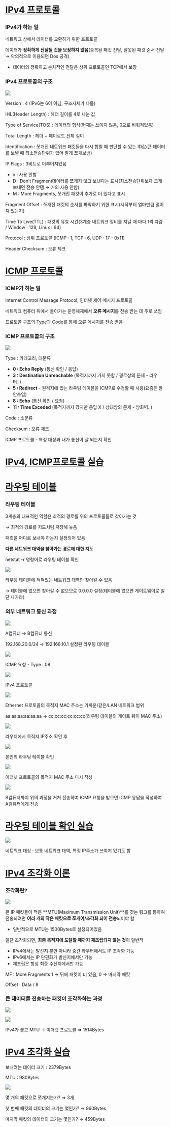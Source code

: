 # [IPv4 프로토콜](https://youtu.be/_i8O_o2ozlE?list=PL0d8NnikouEWcF1jJueLdjRIC4HsUlULi)

### IPv4가 하는 일

네트워크 상에서 데이터를 교환하기 위한 프로토콜

데이터가 **정확하게 전달될 것을 보장하지 않음**(중복된 패킷 전달, 잘못된 패킷 순서 전달 → 악의적으로 이용되면 Dos 공격)

- 데이터의 정확하고 순차적인 전달은 상위 프로토콜인 TCP에서 보장

### IPv4 프로토콜의 구조

![](https://i.imgur.com/xR3wjNR.png)

Version : 4 (IPv6는 6이 아님, 구조자체가 다름)

IHL(Header Length) : 헤더 길이를 4로 나눈 값

Type of Service(TOS) : 데이터의 형식(현재는 쓰이지 않음, 0으로 비워져있음)

Total Length : 헤더 + 페이로드 전체 길이

Identification : 쪼개진 네트워크 패킷들을 다시 합칠 때 판단할 수 있는 ID값(큰 데이터를 보낼 때 최소전송단위가 있어 잘게 쪼개보냄)

IP Flags : 3비트로 이루어져있음

- x : 사용 안함
- D : Don’t Fragment데이터를 쪼개지 않고 보낸다는 표시(최소전송단위보다 크게 보내면 전송 안됌 → 거의 사용 안함)
- M : More Fragments, 쪼개진 패킷이 추가로 더 있다고 표시

Fragment Offset : 쪼개진 패킷의 순서를 파악하기 위한 표시(시작부터 얼마만큼 떨어져 있는지)

Time To Live(TTL) : 패킷의 유효 시간(3계층 네트워크 장비를 지날 때 마다 1씩 차감 / Window : 128, Linux : 64)

Protocol : 상위 프로토콜 (ICMP : 1, TCP : 6, UDP : 17 - 0x11)

Header Checksum : 오류 체크

# [ICMP 프로토콜](https://youtu.be/JaBCIUsFE74?list=PL0d8NnikouEWcF1jJueLdjRIC4HsUlULi)

### ICMP가 하는 일

Internet Control Message Protocol, 인터넷 제어 메시지 프로토콜

네트워크 컴퓨터 위에서 돌아가는 운영체제에서 **오류 메시지**를 전송 받는 데 주로 쓰임

프로토콜 구조의 Type과 Code를 통해 오류 메시지를 전송 받음

### ICMP 프로토콜의 구조

![](https://i.imgur.com/FV4m6Zw.png)

Type : 카테고리, 대분류

- **0 : Echo Reply** (통신 확인 / 응답)
- **3 : Destination Unreachable** (목적지까지 가지 못함 / 경로상의 문제 - 라우터..)
- **5 : Redirect** - 원격지에 있는 라우팅 테이블을 ICMP로 수정할 때 사용(요즘은 잘 안쓰임)
- **8 : Echo** (통신 확인 / 요청)
- **11 : Time Exceded** (목적지까지 갔지만 응답 X / 상대방의 문제 - 방화벽..)

Code : 소분류

Checksum : 오류 체크

ICMP 프로토콜 - 특정 대상과 내가 통신이 잘 되는지 확인

# [IPv4, ICMP프로토콜 실습](https://youtu.be/8ZwTvTuZlVw?list=PL0d8NnikouEWcF1jJueLdjRIC4HsUlULi)

# [라우팅 테이블](https://youtu.be/CjnKNIyREHA?list=PL0d8NnikouEWcF1jJueLdjRIC4HsUlULi)

### 라우팅 테이블

3계층의 대표적인 역할은 최적의 경로를 위의 프로토콜들로 찾아가는 것

→ 최적의 경로를 지도처럼 저장해 놓음

패킷을 어디로 보내야 하는지 설정되어 있음

**다른 네트워크 대역을 찾아가는 경로에 대한 지도**

netstat -r 명령어로 라우팅 테이블 확인

![](https://i.imgur.com/PxgGmLn.png)

라우팅 테이블에 적혀있는 네트워크 대역만 찾아갈 수 있음

→ 테이블에 없으면 찾아갈 수 없으므로 0.0.0.0 설정(테이블에 없으면 게이트웨이로 일단 나가라)

### 외부 네트워크 통신 과정

![](https://i.imgur.com/p9OjORe.png)

A컴퓨터 → B컴퓨터 통신

192.168.20.0/24 → 192.168.10.1 설정된 라우팅 테이블

![](https://i.imgur.com/6hgPGt7.png)

ICMP 요청 - Type : 08

![](https://i.imgur.com/ERapHJj.png)

IPv4 프로토콜

![](https://i.imgur.com/efUfTKh.png)

Ethernet 프로토콜의 목적지 MAC 주소는 가까운/같은/LAN 네트워크 범위

aa:aa:aa:aa:aa:aa → cc:cc:cc:cc:cc:cc(라우팅 테이블의 게이트 웨이 MAC 주소)

![](https://i.imgur.com/5beBkEv.png)

라우터에서 목적지 IP주소 확인 후

![](https://i.imgur.com/SUxm0ER.png)

본인의 라우팅 테이블 확인

![](https://i.imgur.com/M14lG9c.png)

이더넷 프로토콜의 목적지 MAC 주소 다시 작성

![](https://i.imgur.com/MnEk1kq.png)

B컴퓨터까지 위의 과정을 거쳐 전송하여 ICMP 요청을 받으면 ICMP 응답을 작성하여 A컴퓨터에게 전송

# [라우팅 테이블 확인 실습](https://youtu.be/tVntagSJctc?list=PL0d8NnikouEWcF1jJueLdjRIC4HsUlULi)

![](https://i.imgur.com/iPXbjjt.png)

네트워크 대상 : 보통 네트워크 대역, 특정 IP주소가 쓰여져 있기도 함

# [IPv4 조각화 이론](https://youtu.be/_AONcID7Sc8?list=PL0d8NnikouEWcF1jJueLdjRIC4HsUlULi)

### 조각화란?

![](https://i.imgur.com/941giSA.png)

큰 IP 패킷들이 적은 **MTU(Maximum Transmission Unit)**를 갖는 링크를 통하여 전송되려면 **여러 개의 작은 패킷으로 쪼개어/조각화 되어 전송**되어야 함

- 일반적으로 MTU는 1500Bytes로 설정되어있음

일단 조각화되면, **최종 목적지에 도달할 때까지 재조립되지 않는 것**이 일반적

- IPv4에서는 발신지 뿐만 아니라 중간 라우터에서도 IP 조각화 가능
- IPv6에서는 IP 단편화가 발신지에서만 가능
- 재조립은 항상 최종 수신지에서만 가능

MF : More Fragments 1 → 뒤에 패킷이 더 있음, 0 → 마지막 패킷

Offset : Data / 8

### 큰 데이터를 전송하는 패킷이 조각화하는 과정

![](https://i.imgur.com/uqVc4wv.png)

![](https://i.imgur.com/Y3YL0sb.png)

IPv4가 붙고 MTU → 이더넷 프로토콜 ⇒ 1514Bytes

# [IPv4 조각화 실습](https://youtu.be/QKEL9aBgHtg?list=PL0d8NnikouEWcF1jJueLdjRIC4HsUlULi)

보내려는 데이터 크기 : 2379Bytes

MTU : 980Bytes

![](https://i.imgur.com/SEQa3up.png)

몇 개의 패킷으로 쪼개지는가? ⇒ 3개

첫 번째 패킷의 데이터의 크기는 몇인가? ⇒ 960Bytes

마지막 패킷의 데이터의 크기는 몇인가? ⇒ 459Bytes
